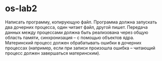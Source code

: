 # os-lab2
Написать программу, копирующую файл. Программа должна запускать
два дочерних процесса, один читает файл, другой пишет. Передача данных
между процессами должна быть реализована через общую область
памяти, синхронизация – с помощью объектов ядра. Материнский процесс
должен обрабатывать ошибки в дочерних процессах (например, если при
записи произошла ошибка – читающий процесс должен завершаться
материнским).
